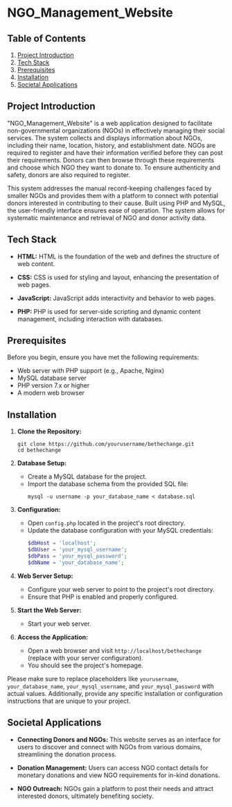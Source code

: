 # NGO_Management_Website

## Table of Contents

1. [Project Introduction](#project-introduction)
2. [Tech Stack](#tech-stack)
3. [Prerequisites](#prerequisites)
4. [Installation](#installation)
5. [Societal Applications](#societal-applications)

## Project Introduction

"NGO_Management_Website" is a web application designed to facilitate non-governmental organizations (NGOs) in effectively managing their social services. The system collects and displays information about NGOs, including their name, location, history, and establishment date. NGOs are required to register and have their information verified before they can post their requirements. Donors can then browse through these requirements and choose which NGO they want to donate to. To ensure authenticity and safety, donors are also required to register.

This system addresses the manual record-keeping challenges faced by smaller NGOs and provides them with a platform to connect with potential donors interested in contributing to their cause. Built using PHP and MySQL, the user-friendly interface ensures ease of operation. The system allows for systematic maintenance and retrieval of NGO and donor activity data.

## Tech Stack

- **HTML:** HTML is the foundation of the web and defines the structure of web content.

- **CSS:** CSS is used for styling and layout, enhancing the presentation of web pages.

- **JavaScript:** JavaScript adds interactivity and behavior to web pages.

- **PHP:** PHP is used for server-side scripting and dynamic content management, including interaction with databases.

## Prerequisites
Before you begin, ensure you have met the following requirements:
- Web server with PHP support (e.g., Apache, Nginx)
- MySQL database server
- PHP version 7.x or higher
- A modern web browser

## Installation

1. **Clone the Repository:**
   ```
   git clone https://github.com/yourusername/bethechange.git
   cd bethechange
   ```

2. **Database Setup:**
   - Create a MySQL database for the project.
   - Import the database schema from the provided SQL file:
     ```
     mysql -u username -p your_database_name < database.sql
     ```

3. **Configuration:**
   - Open `config.php` located in the project's root directory.
   - Update the database configuration with your MySQL credentials:
     ```php
     $dbHost = 'localhost';
     $dbUser = 'your_mysql_username';
     $dbPass = 'your_mysql_password';
     $dbName = 'your_database_name';
     ```

4. **Web Server Setup:**
   - Configure your web server to point to the project's root directory.
   - Ensure that PHP is enabled and properly configured.

5. **Start the Web Server:**
   - Start your web server.

6. **Access the Application:**
   - Open a web browser and visit `http://localhost/bethechange` (replace with your server configuration).
   - You should see the project's homepage.

Please make sure to replace placeholders like `yourusername`, `your_database_name`, `your_mysql_username`, and `your_mysql_password` with actual values. Additionally, provide any specific installation or configuration instructions that are unique to your project.

## Societal Applications

- **Connecting Donors and NGOs:** This website serves as an interface for users to discover and connect with NGOs from various domains, streamlining the donation process.

- **Donation Management:** Users can access NGO contact details for monetary donations and view NGO requirements for in-kind donations.

- **NGO Outreach:** NGOs gain a platform to post their needs and attract interested donors, ultimately benefiting society.
